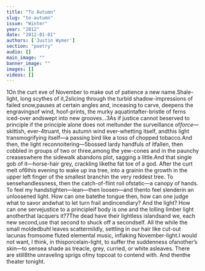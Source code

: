 ```yaml
---
title: "To Autumn"
slug: "to-autumn"
issue: "Winter"
year: "2012"
date: "2012-01-01"
authors: ['Justin Wymer']
section: "poetry"
audio: []
main_image: ""
banner_image: ""
images: []
videos: []
---
```

1On the curt eve of November to make out of patience a new name.Shale-light, long scythes of it,2slicing through the turbid shadow-impressions of failed snow,pauses at certain angles and, inceasing to carve, deepens the engravingsof wind, hoof-prints, the murky aquatintafter-bristle of ferns iced-over andswept into new grooves...3As if justice cannot beserved to principle if the principle alone does not meltunder the surveillance of*force*—skittish, ever-4truant, this autumn wind ever-whetting itself, andthis light transmogrifying itself—a passing bird like a toss of chopped tobacco.And then, the light reconnoitering—5bossed lardy handfuls of itfallen, then cobbled in groups of two or three,among the yew-cones and in the paunchy creaseswhere the sidewalk abandons plot, sagging a little.And that single gob of it—horse-hair grey, crackling likethe fat toe of a god. After the curt melt of6this evening to wake up ina tree, into a grainin the growth in the upper left finger of the smallest branchin the very reddest tree. To sensehandlessness, then the catch-of-flint roil ofstatic—a canopy of hands. To feel my handstighten—lean—then loosen—and thento feel slenderin an unloosened light. How can one batethe tongue then, how can one judge what to savor andwhat to let turn frail andincendiary? And the light? How can one servejustice to a principleif body is one and the lolling limber light anotherthat lacquers it?7The dead have their lightless islandsand we, each new second,use that second to shuck off a secondself. All the while the small moldedbuhl leaves scattermildly, settling in our hair like cut-out lacunas fromsome fluted elemental music, inflaking November-light.I would not want, I think, in thisporcelain-light, to suffer the suddenness ofanother’s skin—to sensea shade as treacle, grey, curried, or white asleaves. There are still8the unraveling sprigs ofmy topcoat to contend with. And thenthe theater tonight.